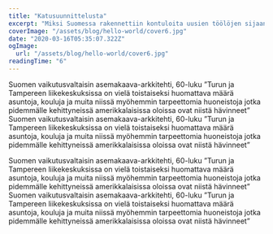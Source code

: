 ```yaml
---
title: "Katusuunnittelusta"
excerpt: "Miksi Suomessa rakennettiin kontuloita uusien töölöjen sijaan 60-70 luvuilla nopeimman kaupungistumisen aikaan?"
coverImage: "/assets/blog/hello-world/cover6.jpg"
date: "2020-03-16T05:35:07.322Z"
ogImage:
  url: "/assets/blog/hello-world/cover6.jpg"
readingTime: "6"
---
```


Suomen vaikutusvaltaisin asemakaava-arkkitehti, 60-luku ”Turun ja Tampereen liikekeskuksissa on vielä toistaiseksi huomattava määrä asuntoja, kouluja ja muita niissä myöhemmin tarpeettomia huoneistoja jotka pidemmälle kehittyneissä amerikkalaisissa oloissa ovat niistä hävinneet” Suomen vaikutusvaltaisin asemakaava-arkkitehti, 60-luku ”Turun ja Tampereen liikekeskuksissa on vielä toistaiseksi huomattava määrä asuntoja, kouluja ja muita niissä myöhemmin tarpeettomia huoneistoja jotka pidemmälle kehittyneissä amerikkalaisissa oloissa ovat niistä hävinneet”

Suomen vaikutusvaltaisin asemakaava-arkkitehti, 60-luku ”Turun ja Tampereen liikekeskuksissa on vielä toistaiseksi huomattava määrä asuntoja, kouluja ja muita niissä myöhemmin tarpeettomia huoneistoja jotka pidemmälle kehittyneissä amerikkalaisissa oloissa ovat niistä hävinneet” Suomen vaikutusvaltaisin asemakaava-arkkitehti, 60-luku ”Turun ja Tampereen liikekeskuksissa on vielä toistaiseksi huomattava määrä asuntoja, kouluja ja muita niissä myöhemmin tarpeettomia huoneistoja jotka pidemmälle kehittyneissä amerikkalaisissa oloissa ovat niistä hävinneet”

